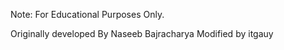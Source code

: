 Note: For Educational Purposes Only.

Originally developed By Naseeb Bajracharya
Modified by itgauy
